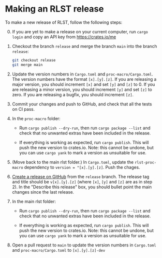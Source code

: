 # Making an RLST release

To make a new release of RLST, follow the following steps:

0) If you are yet to make a release on your current computer, run `cargo login` and copy an API
   key from https://crates.io/me

1) Checkout the branch `release` and merge the branch `main` into the branch `release`:
   ```bash
   git checkout release
   git merge main
   ```

2) Update the version numbers in `Cargo.toml` and `proc-macro/Cargo.toml`.
   The version numbers have the format `[x].[y].[z]`. If you are releasing a major
   version, you should increment `[x]` and set `[y]` and `[z]` to 0.
   If you are releasing a minor version, you should increment `[y]` and set `[z]`
   to zero. If you are releasing a bugfix, you should increment `[z]`.

3) Commit your changes and push to GitHub, and check that all the tests on CI pass.

4) In the `proc-macro` folder:

    * Run `cargo publish --dry-run`, then run `cargo package --list` and
      check that no unwanted extras
      have been included in the release.

    * If everything is working as expected, run `cargo publish`. This will push the new version to
      crates.io. Note: this cannot be undone, but you can use `cargo yank` to mark a version as
      unsuitable for use.

5) (Move back to the main rlst folder.) In `Cargo.toml`, update the `rlst-proc-macro` dependency
   to `version = "[x].[y].[z]`. Push the chages.

6) [Create a release on GitHub](https://github.com/linalg-rs/rlst/releases/new) from the `release` branch.
   The release tag and title should be `v[x].[y].[z]` (where `[x]`, `[y]` and `[z]` are as in step 2).
   In the "Describe this release" box, you should bullet point the main changes since the last
   release.

7) In the main rlst folder:

    * Run `cargo publish --dry-run`, then run `cargo package --list` and
      check that no unwanted extras
      have been included in the release.

    * If everything is working as expected, run `cargo publish`. This will push the new version to
      crates.io. Note: this cannot be undone, but you can use `cargo yank` to mark a version as
      unsuitable for use.

8) Open a pull request to `main` to update the version numbers in `Cargo.toml` and
   `proc-macro/Cargo.toml` to `[x].[y].[z]-dev`
